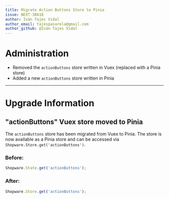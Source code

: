 ```yaml
---
title: Migrate Action Buttons Store to Pinia
issue: NEXT-38618
author: Iván Tajes Vidal
author_email: tajespasarela@gmail.com
author_github: @Iván Tajes Vidal
---
```

# Administration
* Removed the `actionButtons` store written in Vuex (replaced with a Pinia store)
* Added a new `actionButtons` store written in Pinia
___
# Upgrade Information
## "actionButtons" Vuex store moved to Pinia

The `actionButtons` store has been migrated from Vuex to Pinia. The store is now available as a Pinia store and can be accessed via `Shopware.Store.get('actionButtons')`.

### Before:
```js
Shopware.State.get('actionButtons');
```

### After:
```js
Shopware.Store.get('actionButtons');
```
